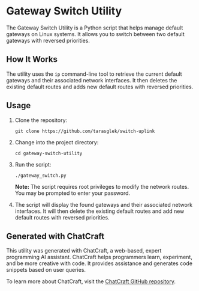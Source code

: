 # Gateway Switch Utility

The Gateway Switch Utility is a Python script that helps manage default gateways on Linux systems. It allows you to switch between two default gateways with reversed priorities.

## How It Works

The utility uses the `ip` command-line tool to retrieve the current default gateways and their associated network interfaces. It then deletes the existing default routes and adds new default routes with reversed priorities.

## Usage

1. Clone the repository:

   ```shell
   git clone https://github.com/tarasglek/switch-uplink
   ```

2. Change into the project directory:

   ```shell
   cd gateway-switch-utility
   ```

3. Run the script:

   ```shell
   ./gateway_switch.py
   ```

   **Note:** The script requires root privileges to modify the network routes. You may be prompted to enter your password.

4. The script will display the found gateways and their associated network interfaces. It will then delete the existing default routes and add new default routes with reversed priorities.

## Generated with ChatCraft

This utility was generated with ChatCraft, a web-based, expert programming AI assistant. ChatCraft helps programmers learn, experiment, and be more creative with code. It provides assistance and generates code snippets based on user queries.

To learn more about ChatCraft, visit the [ChatCraft GitHub repository](https://github.com/tarasglek/chatcraft.org).
